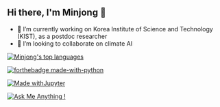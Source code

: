 ## Hi there, I'm Minjong 👋

- 🔭 I’m currently working on Korea Institute of Science and Technology (KIST), as a postdoc researcher
- 👯 I’m looking to collaborate on climate AI 


[![Minjong's top languages](https://github-readme-stats.vercel.app/api/top-langs/?username=jmj2316&theme=blue-green)](https://github.com/jmj2316/github-readme-stats)

[![forthebadge made-with-python](http://ForTheBadge.com/images/badges/made-with-python.svg)](https://www.python.org/)

[![Made withJupyter](https://img.shields.io/badge/Made%20with-Jupyter-orange?style=for-the-badge&logo=Jupyter)](https://jupyter.org/try)

[![Ask Me Anything !](https://img.shields.io/badge/Ask%20me-anything-1abc9c.svg)](https://GitHub.com/Naereen/ama)
